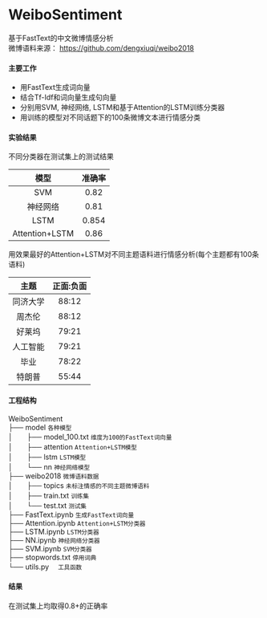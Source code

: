 # WeiboSentiment
基于FastText的中文微博情感分析  
微博语料来源： https://github.com/dengxiuqi/weibo2018  
#### 主要工作
* 用FastText生成词向量
* 结合Tf-Idf和词向量生成句向量
* 分别用SVM, 神经网络, LSTM和基于Attention的LSTM训练分类器
* 用训练的模型对不同话题下的100条微博文本进行情感分类

#### 实验结果
不同分类器在测试集上的测试结果  

|模型|准确率|
| :---: | :---: |
|SVM|0.82|
|神经网络|0.81|
|LSTM|0.854|
|Attention+LSTM|0.86|

用效果最好的Attention+LSTM对不同主题语料进行情感分析(每个主题都有100条语料)  

|主题|正面:负面|
| :---: | :---: |
|同济大学|88:12|
|周杰伦|88:12|
|好莱坞|79:21|
|人工智能|79:21|
|毕业|78:22|
|特朗普|55:44|

#### 工程结构
WeiboSentiment  
├── model `各种模型`   
│　　├── model_100.txt `维度为100的FastText词向量`   
│　　├── attention `Attention+LSTM模型`   
│　　├── lstm `LSTM模型`    
│　　└── nn `神经网络模型`   
├── weibo2018 `微博语料数据`   
│　　├── topics `未标注情感的不同主题微博语料`   
│　　├── train.txt `训练集`   
│　　└── test.txt `测试集`   
├── FastText.ipynb `生成FastText词向量`  
├── Attention.ipynb `Attention+LSTM分类器`  
├── LSTM.ipynb `LSTM分类器`  
├── NN.ipynb `神经网络分类器`  
├── SVM.ipynb `SVM分类器`      
├── stopwords.txt `停用词典`      
└── utils.py　 `工具函数` 　

#### 结果
在测试集上均取得0.8+的正确率